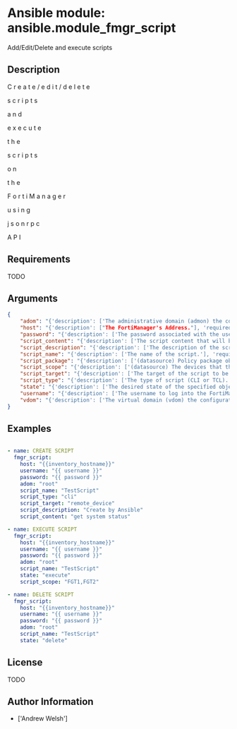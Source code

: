 # Ansible module: ansible.module_fmgr_script


Add/Edit/Delete and execute scripts

## Description

C
r
e
a
t
e
/
e
d
i
t
/
d
e
l
e
t
e
 
s
c
r
i
p
t
s
 
a
n
d
 
e
x
e
c
u
t
e
 
t
h
e
 
s
c
r
i
p
t
s
 
o
n
 
t
h
e
 
F
o
r
t
i
M
a
n
a
g
e
r
 
u
s
i
n
g
 
j
s
o
n
r
p
c
 
A
P
I

## Requirements

TODO

## Arguments

``` json
{
    "adom": "{'description': ['The administrative domain (admon) the configuration belongs to'], 'required': True}",
    "host": "{'description': ["The FortiManager's Address."], 'required': True}",
    "password": "{'description': ['The password associated with the username account.'], 'required': False}",
    "script_content": "{'description': ['The script content that will be executed.'], 'required': False}",
    "script_description": "{'description': ['The description of the script.'], 'required': False}",
    "script_name": "{'description': ['The name of the script.'], 'required': True}",
    "script_package": "{'description': ['(datasource) Policy package object to run the script against'], 'required': False}",
    "script_scope": "{'description': ['(datasource) The devices that the script will run on, can have both device member and device group member.'], 'required': False}",
    "script_target": "{'description': ['The target of the script to be run.'], 'required': False}",
    "script_type": "{'description': ['The type of script (CLI or TCL).'], 'required': False}",
    "state": "{'description': ['The desired state of the specified object.', 'present - will create a script.', 'execute - execute the scipt.', 'delete - delete the script.'], 'required': False, 'default': 'present', 'choices': ['present', 'execute', 'delete']}",
    "username": "{'description': ['The username to log into the FortiManager'], 'required': True}",
    "vdom": "{'description': ['The virtual domain (vdom) the configuration belongs to']}",
}
```

## Examples


``` yaml

- name: CREATE SCRIPT
  fmgr_script:
    host: "{{inventory_hostname}}"
    username: "{{ username }}"
    password: "{{ password }}"
    adom: "root"
    script_name: "TestScript"
    script_type: "cli"
    script_target: "remote_device"
    script_description: "Create by Ansible"
    script_content: "get system status"

- name: EXECUTE SCRIPT
  fmgr_script:
    host: "{{inventory_hostname}}"
    username: "{{ username }}"
    password: "{{ password }}"
    adom: "root"
    script_name: "TestScript"
    state: "execute"
    script_scope: "FGT1,FGT2"

- name: DELETE SCRIPT
  fmgr_script:
    host: "{{inventory_hostname}}"
    username: "{{ username }}"
    password: "{{ password }}"
    adom: "root"
    script_name: "TestScript"
    state: "delete"

```

## License

TODO

## Author Information
  - ['Andrew Welsh']
